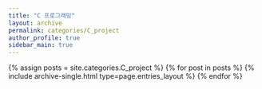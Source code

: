 ```yaml
---
title: "C 프로그래밍"
layout: archive
permalink: categories/C_project
author_profile: true
sidebar_main: true
---
```



{% assign posts = site.categories.C_project %}
{% for post in posts %} {% include archive-single.html type=page.entries_layout %} {% endfor %}
